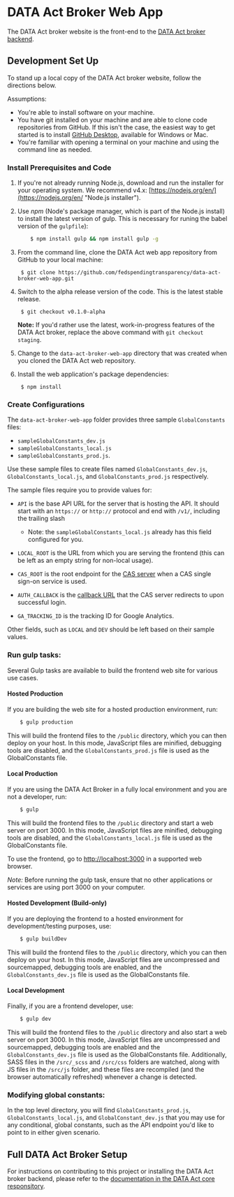 # DATA Act Broker Web App

The DATA Act broker website is the front-end to the [DATA Act broker backend](https://github.com/fedspendingtransparency/data-act-broker-backend "DATA Act broker backend").

## Development Set Up

To stand up a local copy of the DATA Act broker website, follow the directions below.

Assumptions:

* You're able to install software on your machine.
* You have git installed on your machine and are able to clone code repositories from GitHub. If this isn't the case, the easiest way to get started is to install [GitHub Desktop](https://desktop.github.com/ "GitHub desktop"), available for Windows or Mac.
* You're familiar with opening a terminal on your machine and using the command line as needed.

### Install Prerequisites and Code

1. If you're not already running Node.js, download and run the installer for your operating system. We recommend v4.x: [https://nodejs.org/en/](https://nodejs.org/en/ "Node.js installer").

2. Use *npm* (Node's package manager, which is part of the Node.js install) to install the latest version of gulp. This is necessary for runing the babel version of the `gulpfile`):

    ```bash
        $ npm install gulp && npm install gulp -g
    ```

3. From the command line, clone the DATA Act web app repository from GitHub to your local machine:

        $ git clone https://github.com/fedspendingtransparency/data-act-broker-web-app.git

4. Switch to the alpha release version of the code. This is the latest stable release.

        $ git checkout v0.1.0-alpha

    **Note:** If you'd rather use the latest, work-in-progress features of the DATA Act broker, replace the above command with `git checkout staging`.

5. Change to the `data-act-broker-web-app` directory that was created when you cloned the DATA Act web repository.

6. Install the web application's package dependencies:

        $ npm install


### Create Configurations

The `data-act-broker-web-app` folder provides three sample `GlobalConstants` files:

 * `sampleGlobalConstants_dev.js`
 * `sampleGlobalConstants_local.js`
 * `sampleGlobalConstants_prod.js`.

Use these sample files to create files named `GlobalConstants_dev.js`, `GlobalConstants_local.js`, and `GlobalConstants_prod.js` respectively.

The sample files require you to provide values for:

* `API` is the base API URL for the server that is hosting the API. It should start with an `https://` or `http://` protocol and end with `/v1/`, including the trailing slash

	* Note: the `sampleGlobalConstants_local.js` already has this field configured for you.

* `LOCAL_ROOT` is the URL from which you are serving the frontend (this can be left as an empty string for non-local usage).
* `CAS_ROOT` is the root endpoint for the [CAS server](https://apereo.github.io/cas/4.2.x/protocol/CAS-Protocol-Specification.html#cas-uris) when a CAS single sign-on service is used.
* `AUTH_CALLBACK` is the [callback URL](https://apereo.github.io/cas/4.2.x/protocol/CAS-Protocol-Specification.html#response) that the CAS server redirects to upon successful login.
* `GA_TRACKING_ID` is the tracking ID for Google Analytics.

Other fields, such as `LOCAL` and `DEV` should be left based on their sample values.

### Run gulp tasks:

Several Gulp tasks are available to build the frontend web site for various use cases.

#### Hosted Production

If you are building the web site for a hosted production environment, run:

```bash
	$ gulp production
```
This will build the frontend files to the `/public` directory, which you can then deploy on your host. In this mode, JavaScript files are minified, debugging tools are disabled, and the `GlobalConstants_prod.js` file is used as the GlobalConstants file.

#### Local Production

If you are using the DATA Act Broker in a fully local environment and you are not a developer, run:

```bash
	$ gulp
```
This will build the frontend files to the `/public` directory and start a web server on port 3000. In this mode, JavaScript files are minified, debugging tools are disabled, and the `GlobalConstants_local.js` file is used as the GlobalConstants file.

To use the frontend, go to [http://localhost:3000](http://localhost:3000) in a supported web browser.

*Note:* Before running the gulp task, ensure that no other applications or services are using port 3000 on your computer.

#### Hosted Development (Build-only)

If you are deploying the frontend to a hosted environment for development/testing purposes, use:

```bash
	$ gulp buildDev
```
This will build the frontend files to the `/public` directory, which you can then deploy on your host. In this mode, JavaScript files are uncompressed and sourcemapped, debugging tools are enabled, and the `GlobalConstants_dev.js` file is used as the GlobalConstants file.

#### Local Development

Finally, if you are a frontend developer, use:

```bash
	$ gulp dev
```

This will build the frontend files to the `/public` directory and also start a web server on port 3000. In this mode, JavaScript files are uncompressed and sourcemapped, debugging tools are enabled and the `GlobalConstants_dev.js` file is used as the GlobalConstants file. Additionally, SASS files in the `/src/_scss` and `/src/css` folders are watched, along with JS files in the `/src/js` folder, and these files are recompiled (and the browser automatically refreshed) whenever a change is detected.


### Modifying global constants:

In the top level directory, you will find `GlobalConstants_prod.js`, `GlobalConstants_local.js`, and `GlobalConstant_dev.js` that you may use for any conditional, global constants, such as the API endpoint you'd like to point to in either given scenario.

## Full DATA Act Broker Setup

For instructions on contributing to this project or installing the DATA Act broker backend, please refer to the [documentation in the DATA Act core responsitory](https://github.com/fedspendingtransparency/data-act-core/blob/master/doc/INSTALL.md "DATA Act broker installation guide").
